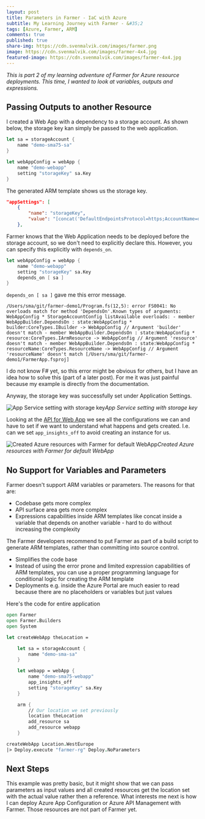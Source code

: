 ```yaml
---
layout: post
title: Parameters in Farmer - IaC with Azure
subtitle: My Learning Journey with Farmer - &#35;2
tags: [Azure, Farmer, ARM]
comments: true
published: true
share-img: https://cdn.svenmalvik.com/images/farmer.png
image: https://cdn.svenmalvik.com/images/farmer-4x4.jpg
featured-image: https://cdn.svenmalvik.com/images/farmer-4x4.jpg
---
```


*This is part 2 of my learning adventure of Farmer for Azure resource deployments. This time, I wanted to look at variables, outputs and expressions.*

## Passing Outputs to another Resource

I created a Web App with a dependency to a storage account. As shown below, the storage key kan simply be passed to the web application.

```fsharp
let sa = storageAccount {
    name "demo-sma75-sa"
}

let webAppConfig = webApp {
    name "demo-webapp"
    setting "storageKey" sa.Key
}
```

The generated ARM template shows us the storage key.

```json
"appSettings": [
    {
        "name": "storageKey",
        "value": "[concat('DefaultEndpointsProtocol=https;AccountName=demosma75sa;AccountKey=', listKeys('demosma75sa', '2017-10-01').keys[0].value)]"
    },
```

Farmer knows that the Web Application needs to be deployed before the storage account, so we don't need to explicitly declare this. However, you can specify this explicitly with `depends_on`.

```fsharp
let webAppConfig = webApp {
    name "demo-webapp"
    setting "storageKey" sa.Key
    depends_on [ sa ]
}
```

`depends_on [ sa ]` gave me this error message.

```
/Users/sma/git/farmer-demo1/Program.fs(12,5): error FS0041: No overloads match for method 'DependsOn'.Known types of arguments: WebAppConfig * StorageAccountConfig listAvailable overloads: - member WebAppBuilder.DependsOn : state:WebAppConfig * builder:CoreTypes.IBuilder -> WebAppConfig // Argument 'builder' doesn't match - member WebAppBuilder.DependsOn : state:WebAppConfig * resource:CoreTypes.IArmResource -> WebAppConfig // Argument 'resource' doesn't match - member WebAppBuilder.DependsOn : state:WebAppConfig * resourceName:CoreTypes.ResourceName -> WebAppConfig // Argument 'resourceName' doesn't match [/Users/sma/git/farmer-demo1/FarmerApp.fsproj]
```

I do not know F# yet, so this error might be obvious for others, but I have an idea how to solve this (part of a later post). For me it was just painful because my example is directly from the documentation.

Anyway, the storage key was successfully set under Application Settings.

![App Service setting with storage key](https://cdn.svenmalvik.com/images/azure-farmer-3.png)*App Service setting with storage key*

Looking at the [API for Web App](https://compositionalit.github.io/farmer/api-overview/resources/web-app/) we see all the configurations we can and have to set if we want to understand what happens and gets created. I.e. can we set `app_insights_off` to avoid creating an instance for us.

![Created Azure resources with Farmer for default WebApp](https://cdn.svenmalvik.com/images/azure-farmer-2.png)*Created Azure resources with Farmer for default WebApp*

## No Support for Variables and Parameters

Farmer doesn't support ARM variables or parameters. The reasons for that are:

- Codebase gets more complex
- API surface area gets more complex
- Expressions capabilities inside ARM templates like concat inside a variable that depends on another variable - hard to do without increasing the complexity

The Farmer developers recommend to put Farmer as part of a build script to generate ARM templates, rather than committing into source control.

- Simplifies the code base
- Instead of using the error prone and limited expression capabilities of ARM templates, you can use a proper programming language for conditional logic for creating the ARM template
- Deployments e.g. inside the Azure Portal are much easier to read because there are no placeholders or variables but just values

Here's the code for entire application

```fsharp
open Farmer
open Farmer.Builders
open System

let createWebApp theLocation =

    let sa = storageAccount {
        name "demo-sma-sa"
    }

    let webapp = webApp {
        name "demo-sma75-webapp"
        app_insights_off
        setting "storageKey" sa.Key
    }

    arm {
        // Our location we set previously
        location theLocation
        add_resource sa
        add_resource webapp
    }

createWebApp Location.WestEurope
|> Deploy.execute "farmer-rg" Deploy.NoParameters
```

## Next Steps

This example was pretty basic, but it might show that we can pass parameters as input values and all created resources get the location set with the actual value rather then a reference. What interests me next is how I can deploy Azure App Configuration or Azure API Management with Farmer. Those resources are not part of Farmer yet.
